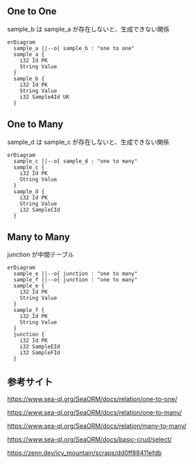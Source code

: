## One to One

sample_b は sample_a が存在しないと、生成できない関係

```mermaid
erDiagram
  sample_a ||--o| sample_b : "one to one"
  sample_a {
    i32 Id PK
    String Value
  }
  sample_b {
    i32 Id PK
    String Value
    i32 SampleAId UK
  }
```

## One to Many

sample_d は sample_c が存在しないと、生成できない関係

```mermaid
erDiagram
  sample_c ||--o{ sample_d : "one to many"
  sample_c {
    i32 Id PK
    String Value
  }
  sample_d {
    i32 Id PK
    String Value
    i32 SampleCId
  }
```

## Many to Many

junction が中間テーブル

```mermaid
erDiagram
  sample_e ||--o{ junction : "one to many"
  sample_f ||--o{ junction : "one to many"
  sample_e {
    i32 Id PK
    String Value
  }
  sample_f {
    i32 Id PK
    String Value
  }
  junction {
    i32 Id PK
    i32 SampleEId
    i32 SampleFId
  }
```

## 参考サイト

https://www.sea-ql.org/SeaORM/docs/relation/one-to-one/

https://www.sea-ql.org/SeaORM/docs/relation/one-to-many/

https://www.sea-ql.org/SeaORM/docs/relation/many-to-many/

https://www.sea-ql.org/SeaORM/docs/basic-crud/select/

https://zenn.dev/icy_mountain/scraps/dd0ff88411efdb
